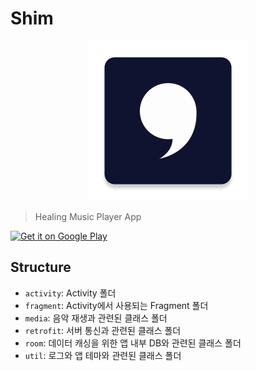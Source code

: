 # Shim

<p align="center"><img src="./app/src/main/ic_launcher-web.png" width="256px" alt="Logo"></p>

> Healing Music Player App

<a href="https://play.google.com/store/apps/details?id=co.shimm.app"><img src="https://play.google.com/intl/ko/badges/images/generic/ko_badge_web_generic.png" height="80px" alt="Get it on Google Play"/></a>

## Structure

- `activity`: Activity 폴더
- `fragment`: Activity에서 사용되는 Fragment 폴더
- `media`: 음악 재생과 관련된 클래스 폴더
- `retrofit`: 서버 통신과 관련된 클래스 폴더
- `room`: 데이터 캐싱을 위한 앱 내부 DB와 관련된 클래스 폴더
- `util`: 로그와 앱 테마와 관련된 클래스 폴더

